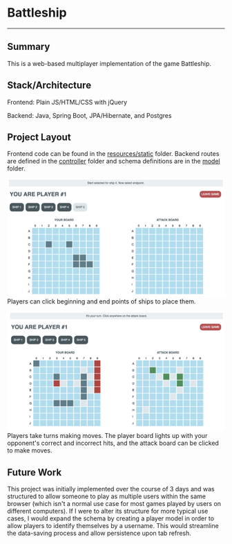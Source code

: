 # Battleship
---
## Summary
This is a web-based multiplayer implementation of the game Battleship.

## Stack/Architecture
Frontend: Plain JS/HTML/CSS with jQuery

Backend: Java, Spring Boot, JPA/Hibernate, and Postgres

## Project Layout
Frontend code can be found in the [resources/static](src/main/resources/static) folder. Backend routes are defined in the [controller](src/main/java/emma/battleship/controller) folder and schema definitions are in the [model](src/main/java/emma/battleship/model) folder.

![placing_ships](placing_ships.png)
Players can click beginning and end points of ships to place them.

![mid_game](mid_game_your_turn.png)
Players take turns making moves. The player board lights up with your opponent's correct and incorrect hits, and the attack board can be clicked to make moves.

## Future Work
This project was initially implemented over the course of 3 days and was structured to allow someone to play as multiple users within the same browser (which isn't a normal use case for most games played by users on different computers). If I were to alter its structure for more typical use cases, I would expand the schema by creating a player model in order to allow players to identify themselves by a username. This would streamline the data-saving process and allow persistence upon tab refresh.
